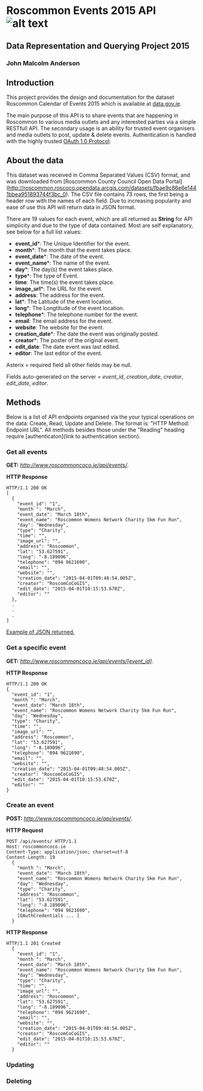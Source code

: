# Roscommon Events 2015 API ![alt text](http://me.johnmalcolmdesign.com/RosLogo80.png "Logo Title Text 1")
## Data Representation and Querying Project 2015 
### John Malcolm Anderson 

## Introduction 
This project provides the design and documentation for the dataset Roscommon Calendar of Events 2015 which is available at [data.gov.ie](http://roscommon.roscoco.opendata.arcgis.com/datasets/fbae9c86e6e1441bbea951893744f3bc_0). 

The main purpose of this API is to share events that are happening in Roscommon to various media outlets and any interested parties via a simple RESTfull API. The secondary usage is an ability for trusted event organisers and media outlets to post, update & delete events. Authentication is handled with the highly trusted [OAuth 1.0 Protocol](http://tools.ietf.org/html/rfc5849).  

## About the data
This dataset was received in Comma Separated Values (CSV) format, and was downloaded from [Roscommon County Council Open Data Portal] (http://roscommon.roscoco.opendata.arcgis.com/datasets/fbae9c86e6e1441bbea951893744f3bc_0).
The CSV file contains 73 rows, the first being a header row with the names of each field. Due to increasing popularity and ease of use this API will return data in JSON format. 

There are 19 values for each event, which are all returned as **String** for API simplicity and due to the type of data contained. Most are self explanatory, see below for a full list values:
- **event_id***: The Unique Identifier for the event.
- **month***: The month that the event takes place.
- **event_date***: The date of the event.
- **event_name***: The name of the event.
- **day***: The day(s) the event takes place.
- **type***: The type of Event.
- **time**: The time(s) the event takes place. 
- **image_url***: The URL for the event.
- **address**: The address for the event. 
- **lat***: The Latitude of the event location. 
- **long***: The Longtitude of the event location. 
- **telephone***: The telephone number for the event.
- **email**: The email address for the event.
- **website**: The website for the event.
- **creation_date***: The date the event was originally posted.
- **creator***: The poster of the original event.
- **edit_date**: The date event was last edited.
- **editor**: The last editor of the event.

Asterix = required field all other fields may be null.

Fields auto-generated on the server = *event_id*,  *creation_date*, *creator*, *edit_date*, *editor*.

## Methods
Below is a list of API endpoints organised via the your typical operations on the data: Create, Read, Update and Delete. The format is: "HTTP Method: Endpoint URL". All methods besides those under the "Reading" heading require [authenticaton](link to authentication section).

### Get all events
**GET:** *http://www.roscommoncoco.ie/api/events/*.

**HTTP Response**
```http
HTTP/1.1 200 OK
[
  {
    "event_id": "1",
    "month ": "March",
    "event_date": "March 18th",
    "event_name": "Roscommon Womens Network Charity 5km Fun Run",
    "day": "Wednesday",
    "type": "Charity",
    "time": "",
    "image_url": "",
    "address": "Roscommon",
    "lat": "53.627591",
    "long": "-8.189096",
    "telephone": "094 9621690",
    "email": "",
    "website": "",
    "creation_date": "2015-04-01T09:48:54.005Z",
    "creator": "RoscomCoCoGIS",
    "edit_date": "2015-04-01T10:15:53.670Z",
    "editor": ""
  },
  .
  .
  .
]
```

[Example of JSON returned.](http://me.johnmalcolmdesign.com/roscommon_events_2015.json)


### Get a specific event
**GET:** *http://www.roscommoncoco.ie/api/events/[event_id]*.

**HTTP Response**
```http
HTTP/1.1 200 OK
{
  "event_id": "1",
  "month ": "March",
  "event_date": "March 18th",
  "event_name": "Roscommon Womens Network Charity 5km Fun Run",
  "day": "Wednesday",
  "type": "Charity",
  "time": "",
  "image_url": "",
  "address": "Roscommon",
  "lat": "53.627591",
  "long": "-8.189096",
  "telephone": "094 9621690",
  "email": "",
  "website": "",
  "creation_date": "2015-04-01T09:48:54.005Z",
  "creator": "RoscomCoCoGIS",
  "edit_date": "2015-04-01T10:15:53.670Z",
  "editor": ""
}
```

### Create an event
**POST:** *http://www.roscommoncoco.ie/api/events/*.

**HTTP Request**
```http
POST /api/events/ HTTP/1.1
Host: roscommoncoco.ie
Content-Type: application/json; charset=utf-8
Content-Length: 19
  {
    "month ": "March",
    "event_date": "March 18th",
    "event_name": "Roscommon Womens Network Charity 5km Fun Run",
    "day": "Wednesday",
    "type": "Charity",
    "address": "Roscommon",
    "lat": "53.627591",
    "long": "-8.189096",
    "telephone": "094 9621690",
    [OAuthCredentials ... ]
  }

```

**HTTP Response**
```http
HTTP/1.1 201 Created
  {
    "event_id": "1",
    "month ": "March",
    "event_date": "March 18th",
    "event_name": "Roscommon Womens Network Charity 5km Fun Run",
    "day": "Wednesday",
    "type": "Charity",
    "time": "",
    "image_url": "",
    "address": "Roscommon",
    "lat": "53.627591",
    "long": "-8.189096",
    "telephone": "094 9621690",
    "email": "",
    "website": "",
    "creation_date": "2015-04-01T09:48:54.005Z",
    "creator": "RoscomCoCoGIS",
    "edit_date": "2015-04-01T10:15:53.670Z",
    "editor": ""
  }
```

### Updating

### Deleting


